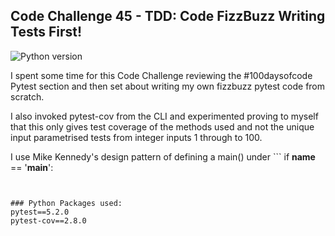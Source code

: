 ## Code Challenge 45 - TDD: Code FizzBuzz Writing Tests First!

![Python version][python-version]

I spent some time for this Code Challenge reviewing the #100daysofcode Pytest section and then set about writing my own fizzbuzz pytest code from scratch. 

I also invoked pytest-cov from the CLI and experimented proving to myself that this only gives test coverage of the methods used and not the unique input parametrised tests from integer inputs 1 through to 100. 

I use Mike Kennedy's design pattern of defining a main() under ``` 
if __name__ == '__main__':
``` and wondered if I should be testing this - how else can I get 100% test coverage, and is this important enough? (Feedback welcome!)


### Python Packages used:
pytest==5.2.0  
pytest-cov==2.8.0
```
[python-version]:https://img.shields.io/badge/python-3.7.3-brightgreen.svg

